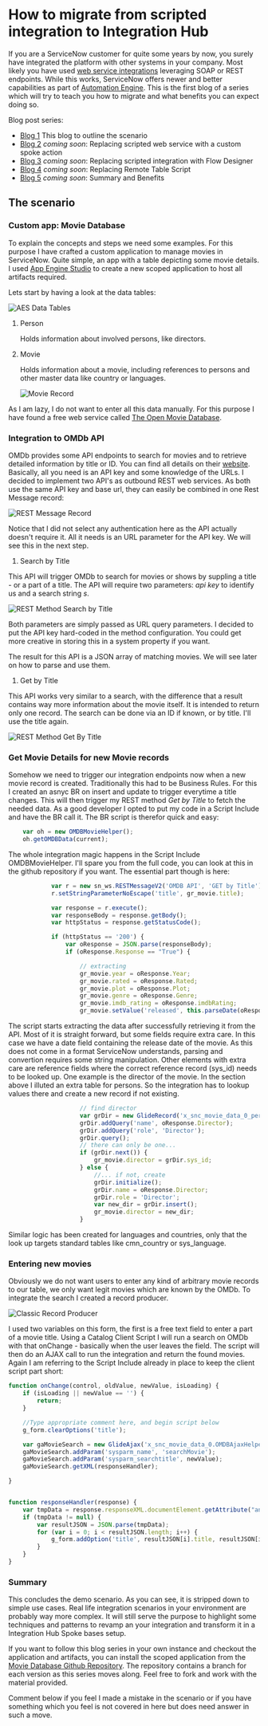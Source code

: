 # How to migrate from scripted integration to Integration Hub

If you are a ServiceNow customer for quite some years by now, you surely have integrated the platform with other systems in your company. Most likely you have used [web service integrations](https://docs.servicenow.com/bundle/utah-api-reference/page/integrate/web-services/reference/r_AvailableWebServices.html) leveraging SOAP or REST endpoints. While this works, ServiceNow offers newer and better capabilities as part of [Automation Engine](https://www.servicenow.com/products/automation-engine.html). This is the first blog of a series which will try to teach you how to migrate and what benefits you can expect doing so.

Blog post series:
- [Blog 1](***URL***) This blog to outline the scenario
- [Blog 2](***URL***) _coming soon_: Replacing scripted web service with a custom spoke action
- [Blog 3](***URL***) _coming soon_: Replacing scripted integration with Flow Designer
- [Blog 4](***URL***) _coming soon_: Replacing Remote Table Script
- [Blog 5](***URL***) _coming soon_: Summary and Benefits

## The scenario

### Custom app: Movie Database

To explain the concepts and steps we need some examples. For this purpose I have crafted a custom application to manage movies in ServiceNow. Quite simple, an app with a table depicting some movie details. I used [App Engine Studio](https://www.servicenow.com/products/app-engine-studio.html) to create a new scoped application to host all artifacts required.

Lets start by having a look at the data tables:

![AES Data Tables](blog1_images/aes_data_tables.png)

1. Person

    Holds information about involved persons, like directors.

2. Movie

    Holds information about a movie, including references to persons and other master data like country or languages.

    ![Movie Record](blog1_images/movie.png)

As I am lazy, I do not want to enter all this data manually. For this purpose I have found a free web service called [The Open Movie Database](https://www.omdbapi.com/).

### Integration to OMDb API

OMDb provides some API endpoints to search for movies and to retrieve detailed information by title or ID. You can find all details on their [website](https://www.omdbapi.com/). Basically, all you need is an API key and some knowledge of the URLs. I decided to implement two API's as outbound REST web services. As both use the same API key and base url, they can easily be combined in one Rest Message record:

![REST Message Record](blog1_images/rest_message.png)

Notice that I did not select any authentication here as the API actually doesn't require it. All it needs is an URL parameter for the API key. We will see this in the next step.

1. Search by Title

This API will trigger OMDb to search for movies or shows by suppling a title - or a part of a title. The API will require two parameters: _api key_ to identify us and a search string _s_.

![REST Method Search by Title](blog1_images/search_by_title.png)

Both parameters are simply passed as URL query parameters. I decided to put the API key hard-coded in the method configuration. You could get more creative in storing this in a system property if you want.

The result for this API is a JSON array of matching movies. We will see later on how to parse and use them.

1. Get by Title

This API works very similar to a search, with the difference that a result contains way more information about the movie itself. It is intended to return only one record. The search can be done via an ID if known, or by title. I'll use the title again.

![REST Method Get By Title](blog1_images/get_by_title.png)

### Get Movie Details for new Movie records

Somehow we need to trigger our integration endpoints now when a new movie record is created. Traditionally this had to be Business Rules. For this I created an asnyc BR on insert and update to trigger everytime a title changes. This will then trigger my REST method _Get by Title_ to fetch the needed data. As a good developer I opted to put my code in a Script Include and have the BR call it. The BR script is therefor quick and easy:

```javascript
	var oh = new OMDBMovieHelper();
	oh.getOMDBData(current);
```

The whole integration magic happens in the Script Include OMDBMovieHelper. I'll spare you from the full code, you can look at this in the github repository if you want. The essential part though is here:

```javascript
            var r = new sn_ws.RESTMessageV2('OMDB API', 'GET by Title');
            r.setStringParameterNoEscape('title', gr_movie.title);

            var response = r.execute();
            var responseBody = response.getBody();
            var httpStatus = response.getStatusCode();

            if (httpStatus == '200') {
                var oResponse = JSON.parse(responseBody);
                if (oResponse.Response == "True") {

                    // extracting
                    gr_movie.year = oResponse.Year;
                    gr_movie.rated = oResponse.Rated;
                    gr_movie.plot = oResponse.Plot;
                    gr_movie.genre = oResponse.Genre;
                    gr_movie.imdb_rating = oResponse.imdbRating;
                    gr_movie.setValue('released', this.parseDate(oResponse.Released));

```

The script starts extracting the data after successfully retrieving it from the API. Most of it is straight forward, but some fields require extra care. In this case we have a date field containing the release date of the movie. As this does not come in a format ServiceNow understands, parsing and convertion requires some string manipulation. Other elements with extra care are reference fields where the correct reference record (sys_id) needs to be looked up. One example is the director of the movie. In the section above I illuted an extra table for persons. So the integration has to lookup values there and create a new record if not existing.

```javascript
                    // find director
                    var grDir = new GlideRecord('x_snc_movie_data_0_person');
                    grDir.addQuery('name', oResponse.Director);
                    grDir.addQuery('role', 'Director');
                    grDir.query();
                    // there can only be one...
                    if (grDir.next()) {
                        gr_movie.director = grDir.sys_id;
                    } else {
                        //... if not, create
                        grDir.initialize();
                        grDir.name = oResponse.Director;
                        grDir.role = 'Director';
                        var new_dir = grDir.insert();
                        gr_movie.director = new_dir;
                    }
```

Similar logic has been created for languages and countries, only that the look up targets standard tables like cmn_country or sys_language.

### Entering new movies

Obviously we do not want users to enter any kind of arbitrary movie records to our table, we only want legit movies which are known by the OMDb. To integrate the search I created a record producer.

![Classic Record Producer](blog1_images/classic_record_producer.png)

I used two variables on this form, the first is a free text field to enter a part of a movie title. Using a Catalog Client Script I will run a search on OMDb with that onChange - basically when the user leaves the field. The script will then do an AJAX call to run the integration and return the found movies. Again I am referring to the Script Include already in place to keep the client script part short:

```javascript
function onChange(control, oldValue, newValue, isLoading) {
    if (isLoading || newValue == '') {
        return;
    }

    //Type appropriate comment here, and begin script below
    g_form.clearOptions('title');

    var gaMovieSearch = new GlideAjax('x_snc_movie_data_0.OMDBAjaxHelper');
    gaMovieSearch.addParam('sysparm_name', 'searchMovie');
    gaMovieSearch.addParam('sysparm_searchtitle', newValue);
    gaMovieSearch.getXML(responseHandler);

}


function responseHandler(response) {
    var tmpData = response.responseXML.documentElement.getAttribute("answer");
    if (tmpData != null) {
        var resultJSON = JSON.parse(tmpData);
        for (var i = 0; i < resultJSON.length; i++) {
            g_form.addOption('title', resultJSON[i].title, resultJSON[i].title);
        }
    }
}
```

### Summary

This concludes the demo scenario. As you can see, it is stripped down to simple use cases. Real life integration scenarios in your environment are probably way more complex. It will still serve the purpose to highlight some techniques and patterns to revamp an your integration and transform it in a Integration Hub Spoke bases setup.

If you want to follow this blog series in your own instance and checkout the application and artifacts, you can install the scoped application from the [Movie Database Github Repository](https://github.com/phifogg/now_movie). The repository contains a branch for each version as this series moves along. Feel free to fork and work with the material provided.

Comment below if you feel I made a mistake in the scenario or if you have something which you feel is not covered in here but does need answer in such a move.